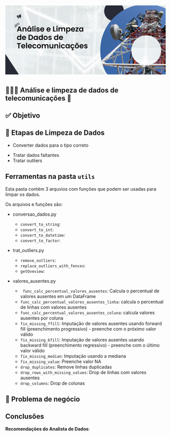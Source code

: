 # ![](https://github.com/alletsc/data_cleaning/blob/main/assets/img/telecomunication.png?raw=true)

## **🧑🏽‍💼 Análise e limpeza de dados de telecomunicações 🐍**

## ✅ **Objetivo**

## 🧹 Etapas de Limpeza de Dados

<!-- - Remover dados irrelevantes -->
<!-- - Remover dados duplicados -->
- Converter dados para o tipo correto
<!-- - Corrigir erro de digitação -->
<!-- - Remover dados que não fazem sentido e espaços em branco ou zeros desncecessários -->
- Tratar dados faltantes
- Tratar outliers
<!-- - Padronizar e normalizar dados -->

## Ferramentas na pasta `utils`

Esta pasta contém 3 arquvios com funções que podem ser usadas para limpar os dados.

Os arquivos e funções são:

- conversao_dados.py

  - `convert_to_string`:
  - `convert_to_int`:
  - `convert_to_datetime`:
  - `convert_to_factor`:

- trat_outliers.py

  - `remove_outliers`:
  - `replace_outliers_with_fences`:
  - `getOveview`:

- valores_ausentes.py

  - ` func_calc_percentual_valores_ausentes`: Calcula o percentual de valores ausentes em um DataFrame
  - `func_calc_percentual_valores_ausentes_linha`: calcula o percentual de linhas com valores ausentes
  - `func_calc_percentual_valores_ausentes_coluna`: calcula valores ausentes por coluna
  - `fix_missing_ffill`: Imputação de valores ausentes usando forward fill (preenchimento progressivo) - preenche com o próximo valor válido
  - `fix_missing_bfill`: Imputação de valores ausentes usando backward fill (preenchimento regressivo) - preenche com o último valor válido
  - `fix_missing_median`: Imputação usando a mediana
  - `fix_missing_value`: Preenche valor NA
  - `drop_duplicates`: Remove linhas duplicadas
  - `drop_rows_with_missing_values`: Drop de linhas com valores ausentes
  - `drop_columns`: Drop de colunas

## 🚨 **Problema de negócio**


## Conclusões




**Recomendações do Analista de Dados**:




